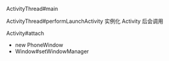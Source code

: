  




ActivityThread#main


ActivityThread#performLaunchActivity 实例化 Activity 后会调用




Activity#attach
- new PhoneWindow
- Window#setWindowManager
















